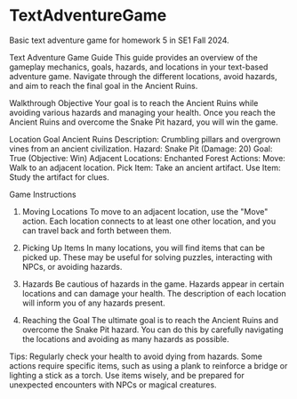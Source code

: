 # TextAdventureGame

Basic text adventure game for homework 5 in SE1 Fall 2024.

Text Adventure Game Guide
This guide provides an overview of the gameplay mechanics, goals, hazards, and locations in your text-based adventure game. Navigate through the different locations, avoid hazards, and aim to reach the final goal in the Ancient Ruins.

Walkthrough
Objective
Your goal is to reach the Ancient Ruins while avoiding various hazards and managing your health. Once you reach the Ancient Ruins and overcome the Snake Pit hazard, you will win the game.

Location Goal
Ancient Ruins
Description: Crumbling pillars and overgrown vines from an ancient civilization.
Hazard: Snake Pit (Damage: 20)
Goal: True (Objective: Win)
Adjacent Locations: Enchanted Forest
Actions:
Move: Walk to an adjacent location.
Pick Item: Take an ancient artifact.
Use Item: Study the artifact for clues.

Game Instructions
1. Moving Locations
To move to an adjacent location, use the "Move" action. Each location connects to at least one other location, and you can travel back and forth between them.

2. Picking Up Items
In many locations, you will find items that can be picked up. These may be useful for solving puzzles, interacting with NPCs, or avoiding hazards.

3. Hazards
Be cautious of hazards in the game. Hazards appear in certain locations and can damage your health. The description of each location will inform you of any hazards present.

4. Reaching the Goal
The ultimate goal is to reach the Ancient Ruins and overcome the Snake Pit hazard. You can do this by carefully navigating the locations and avoiding as many hazards as possible.

Tips:
Regularly check your health to avoid dying from hazards.
Some actions require specific items, such as using a plank to reinforce a bridge or lighting a stick as a torch.
Use items wisely, and be prepared for unexpected encounters with NPCs or magical creatures.
